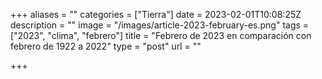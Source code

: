 +++
aliases = ""
categories = ["Tierra"]
date = 2023-02-01T10:08:25Z
description = ""
image = "/images/article-2023-february-es.png"
tags = ["2023", "clima", "febrero"]
title = "Febrero de 2023 en comparación con febrero de 1922 a 2022"
type = "post"
url = ""

+++
